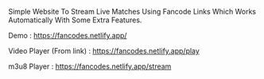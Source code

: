 Simple Website To Stream Live Matches Using Fancode Links Which Works Automatically With Some Extra Features.

Demo : https://fancodes.netlify.app/

Video Player (From link) : https://fancodes.netlify.app/play

m3u8 Player : https://fancodes.netlify.app/stream 

